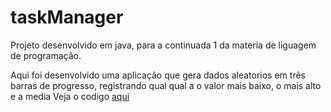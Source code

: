 # taskManager
Projeto desenvolvido em java, para a continuada 1 da materia de liguagem de programação.

Aqui foi desenvolvido uma aplicação que gera dados aleatorios em três barras de progresso, registrando qual qual a o valor mais baixo, o mais alto e a media
Veja o codigo [aqui](https://github.com/JonJonsx/taskManager/blob/master/gerenciadorDeTarefas/src/main/java/br/com/jonatan/gerenciadordetarefas/Tela1.java)
